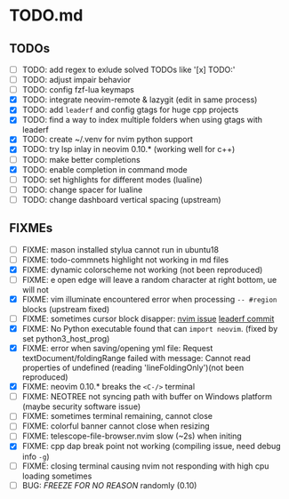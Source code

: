 # TODO.md

## TODOs

- [ ] TODO: add regex to exlude solved TODOs like '[x] TODO:'
- [ ] TODO: adjust impair behavior
- [ ] TODO: config fzf-lua keymaps
- [x] TODO: integrate neovim-remote & lazygit (edit in same process)
- [x] TODO: add `leaderf` and config gtags for huge cpp projects
- [x] TODO: find a way to index multiple folders when using gtags with leaderf
- [x] TODO: create ~/.venv for nvim python support
- [x] TODO: try lsp inlay in neovim 0.10.\* (working well for c++)
- [ ] TODO: make better completions
- [x] TODO: enable completion in command mode
- [ ] TODO: set highlights for different modes (lualine)
- [ ] TODO: change spacer for lualine
- [ ] TODO: change dashboard vertical spacing (upstream)

## FIXMEs

- [ ] FIXME: mason installed stylua cannot run in ubuntu18
- [ ] FIXME: todo-commnets highlight not working in md files
- [x] FIXME: dynamic colorscheme not working (not been reproduced)
- [ ] FIXME: <leader>e open edge will leave a random character at right bottom, <leader>ue will not
- [x] FIXME: vim illuminate encountered error when processing `-- #region` blocks (upstream fixed)
- [ ] FIXME: sometimes cursor block disapper: [nvim issue](https://github.com/neovim/neovim/issues/21018) [leaderf commit](https://github.com/Yggdroot/LeaderF/commit/998a06e48d755ab84845735a6720a0ef3a43f937)
- [x] FIXME: No Python executable found that can `import neovim`. (fixed by set python3_host_prog)
- [x] FIXME: error when saving/opening yml file: Request textDocument/foldingRange failed with message: Cannot read properties of undefined (reading 'lineFoldingOnly')(not been reproduced)
- [x] FIXME: neovim 0.10.\* breaks the `<C-/>` terminal
- [ ] FIXME: NEOTREE not syncing path with buffer on Windows platform (maybe security software issue)
- [ ] FIXME: sometimes terminal remaining, cannot close
- [ ] FIXME: colorful banner cannot close when resizing
- [ ] FIXME: telescope-file-browser.nvim slow (~2s) when initing
- [x] FIXME: cpp dap break point not working (compiling issue, need debug info `-g`)
- [ ] FIXME: closing terminal causing nvim not responding with high cpu loading sometimes
- [ ] BUG: _FREEZE FOR NO REASON_ randomly (0.10)
